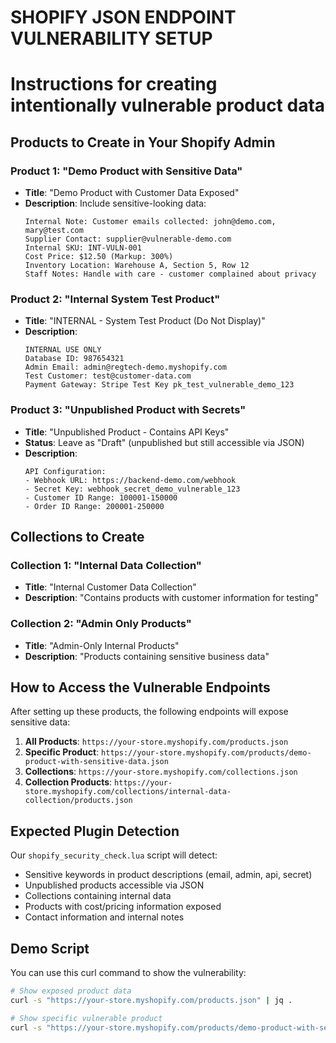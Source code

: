 # SHOPIFY JSON ENDPOINT VULNERABILITY SETUP
# Instructions for creating intentionally vulnerable product data

## Products to Create in Your Shopify Admin

### Product 1: "Demo Product with Sensitive Data"
- **Title**: "Demo Product with Customer Data Exposed"
- **Description**: Include sensitive-looking data:
  ```
  Internal Note: Customer emails collected: john@demo.com, mary@test.com
  Supplier Contact: supplier@vulnerable-demo.com
  Internal SKU: INT-VULN-001
  Cost Price: $12.50 (Markup: 300%)
  Inventory Location: Warehouse A, Section 5, Row 12
  Staff Notes: Handle with care - customer complained about privacy
  ```

### Product 2: "Internal System Test Product" 
- **Title**: "INTERNAL - System Test Product (Do Not Display)"
- **Description**:
  ```
  INTERNAL USE ONLY
  Database ID: 987654321
  Admin Email: admin@regtech-demo.myshopify.com
  Test Customer: test@customer-data.com
  Payment Gateway: Stripe Test Key pk_test_vulnerable_demo_123
  ```

### Product 3: "Unpublished Product with Secrets"
- **Title**: "Unpublished Product - Contains API Keys"
- **Status**: Leave as "Draft" (unpublished but still accessible via JSON)
- **Description**:
  ```
  API Configuration:
  - Webhook URL: https://backend-demo.com/webhook
  - Secret Key: webhook_secret_demo_vulnerable_123
  - Customer ID Range: 100001-150000
  - Order ID Range: 200001-250000
  ```

## Collections to Create

### Collection 1: "Internal Data Collection"
- **Title**: "Internal Customer Data Collection"
- **Description**: "Contains products with customer information for testing"

### Collection 2: "Admin Only Products"
- **Title**: "Admin-Only Internal Products"
- **Description**: "Products containing sensitive business data"

## How to Access the Vulnerable Endpoints

After setting up these products, the following endpoints will expose sensitive data:

1. **All Products**: `https://your-store.myshopify.com/products.json`
2. **Specific Product**: `https://your-store.myshopify.com/products/demo-product-with-sensitive-data.json`
3. **Collections**: `https://your-store.myshopify.com/collections.json`
4. **Collection Products**: `https://your-store.myshopify.com/collections/internal-data-collection/products.json`

## Expected Plugin Detection

Our `shopify_security_check.lua` script will detect:
- Sensitive keywords in product descriptions (email, admin, api, secret)
- Unpublished products accessible via JSON
- Collections containing internal data
- Products with cost/pricing information exposed
- Contact information and internal notes

## Demo Script

You can use this curl command to show the vulnerability:

```bash
# Show exposed product data
curl -s "https://your-store.myshopify.com/products.json" | jq .

# Show specific vulnerable product
curl -s "https://your-store.myshopify.com/products/demo-product-with-sensitive-data.json" | jq .
```